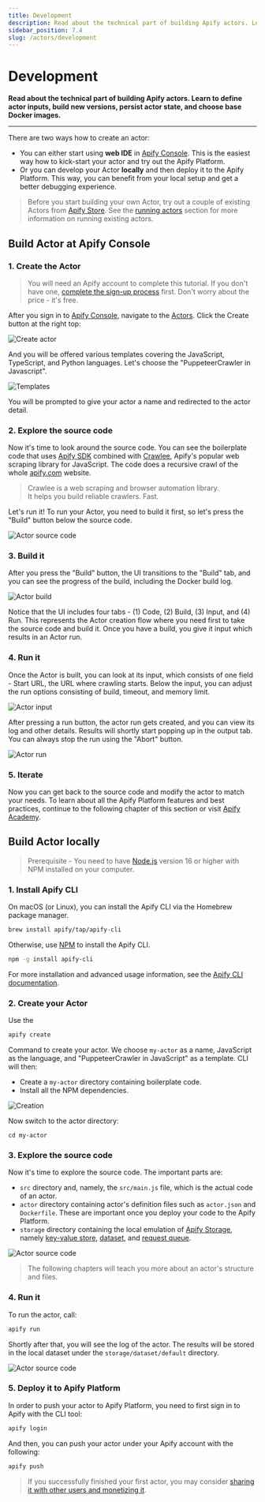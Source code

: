 ```yaml
---
title: Development
description: Read about the technical part of building Apify actors. Learn to define actor inputs, build new versions, persist actor state, and choose base Docker images.
sidebar_position: 7.4
slug: /actors/development
---
```


# Development

**Read about the technical part of building Apify actors. Learn to define actor inputs, build new versions, persist actor state, and choose base Docker images.**

---

There are two ways how to create an actor:
- You can either start using **web IDE** in [Apify Console](https://console.apify.com). This is the easiest way how to kick-start your actor and try out the Apify Platform.
- Or you can develop your Actor **locally** and then deploy it to the Apify Platform. This way, you can benefit from your local setup and get a better debugging experience.

> Before you start building your own Actor, try out a couple of existing Actors from [Apify Store](https://apify.com/store). See the [running actors](./running) section for more information on running existing actors.

## Build Actor at Apify Console

### 1. Create the Actor

> You will need an Apify account to complete this tutorial. If you don't have one, [complete the sign-up process](https://console.apify.com/sign-up) first. Don't worry about the price - it's free.

After you sign in to [Apify Console](https://console.apify.com), navigate to the [Actors](https://console.apify.com/actors). Click the Create button at the right top:

![Create actor](./images/home/actor-create-button.png)

And you will be offered various templates covering the JavaScript, TypeScript, and Python languages. Let's choose the "PuppeteerCrawler in Javascript".

![Templates](./images/home/actor-create-templates.png)

You will be prompted to give your actor a name and redirected to the actor detail.

### 2. Explore the source code

Now it's time to look around the source code. You can see the boilerplate code that uses [Apify SDK](https://docs.apify.com/sdk/js/) combined with [Crawlee](https://crawlee.dev/), Apify's popular web scraping library for JavaScript. The code does a recursive crawl of the whole [apify.com](https://apify.com) website.

> Crawlee is a web scraping and browser automation library. <br />
> It helps you build reliable crawlers. Fast.

Let's run it! To run your Actor, you need to build it first, so let's press the "Build" button below the source code.

![Actor source code](./images/home/actor-source-code.png)

### 3. Build it

After you press the "Build" button, the UI transitions to the "Build" tab, and you can see the progress of the build, including the Docker build log.

![Actor build](./images/home/actor-build.png)

Notice that the UI includes four tabs - (1) Code, (2) Build, (3) Input, and (4) Run. This represents the Actor creation flow where you need first to take the source code and build it. Once you have a build, you give it input which results in an Actor run.

### 4. Run it

Once the Actor is built, you can look at its input, which consists of one field - Start URL, the URL where crawling starts. Below the input, you can adjust the run options consisting of build, timeout, and memory limit.

![Actor input](./images/home/actor-input.png)

After pressing a run button, the actor run gets created, and you can view its log and other details. Results will shortly start popping up in the output tab. You can always stop the run using the "Abort" button.

![Actor run](./images/home/actor-run.png)

### 5. Iterate

Now you can get back to the source code and modify the actor to match your needs. To learn about all the Apify Platform features and best practices, continue to the following chapter of this section or visit [Apify Academy](/academy).

## Build Actor locally

> Prerequisite - You need to have [Node.js](https://nodejs.org/en/) version 16 or higher with NPM installed on your computer.

### 1. Install Apify CLI

On macOS (or Linux), you can install the Apify CLI via the Homebrew package manager.

```bash
brew install apify/tap/apify-cli
```

Otherwise, use [NPM](https://www.npmjs.com/) to install the Apify CLI.

```bash
npm -g install apify-cli
```

For more installation and advanced usage information, see the [Apify CLI documentation](https://docs.apify.com/cli/).

### 2. Create your Actor

Use the

```bash
apify create
```

Command to create your actor. We choose `my-actor` as a name, JavaScript as the language, and "PuppeteerCrawler in JavaScript" as a template. CLI will then:
- Create a `my-actor` directory containing boilerplate code.
- Install all the NPM dependencies.

![Creation](./images/home/actor-create.gif)

Now switch to the actor directory:

```
cd my-actor
```

### 3. Explore the source code

Now it's time to explore the source code. The important parts are:
- `src` directory and, namely, the `src/main.js` file, which is the actual code of an actor.
- `actor` directory containing actor's definition files such as `actor.json` and `Dockerfile`. These are important once you deploy your code to the Apify Platform.
- `storage` directory containing the local emulation of [Apify Storage](../storage), namely [key-value store](../storage/key-value-store), [dataset](../storage/dataset), and [request queue](../storage/request-queue).

![Actor source code](./images/home/actor-local-code.png)

> The following chapters will teach you more about an actor's structure and files.

### 4. Run it

To run the actor, call:

```bash
apify run
```

Shortly after that, you will see the log of the actor. The results will be stored in the local dataset under the `storage/dataset/default` directory.

![Actor source code](./images/home/actor-local-run.png)


### 5. Deploy it to Apify Platform

In order to push your actor to Apify Platform, you need to first sign in to Apify with the CLI tool:

```bash
apify login
```

And then, you can push your actor under your Apify account with the following:

```bash
apify push
```


> If you successfully finished your first actor, you may consider [sharing it with other users and monetizing it](./publishing).




